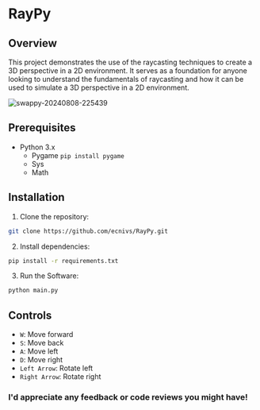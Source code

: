 # RayPy
## Overview
This project demonstrates the use of  the raycasting techniques to create a 3D perspective in a 2D environment. It serves as a foundation for anyone looking to understand the fundamentals of raycasting and how it can be used to simulate a 3D perspective in a 2D environment.

![swappy-20240808-225439](https://github.com/user-attachments/assets/85b3738d-20bc-4174-9362-cdfb6b254733)


## Prerequisites
* Python 3.x
    * Pygame `pip install pygame`
    * Sys
    * Math

## Installation
1. Clone the repository:
```bash
git clone https://github.com/ecnivs/RayPy.git
```
2. Install dependencies:
```bash
pip install -r requirements.txt
```
3. Run the Software:
```bash
python main.py
```

## Controls
* `W`: Move forward
* `S`: Move back
* `A`: Move left
* `D`: Move right
* `Left Arrow`: Rotate left
* `Right Arrow`: Rotate right

### I'd appreciate any feedback or code reviews you might have!
